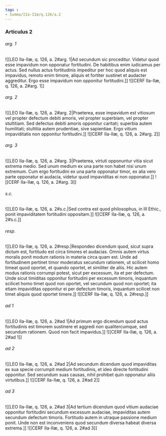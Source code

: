 ```yaml
---
tags : 
- Summa/IIa-IIæ/q.126/a.2
---
```


### Articulus 2

###### arg. 1
![[LEO IIa-IIæ, q. 126, a. 2#arg. 1|Ad secundum sic proceditur. Videtur quod esse impavidum non opponatur fortitudini. De habitibus enim iudicamus per actus. Sed nullus actus fortitudinis impeditur per hoc quod aliquis est impavidus, remoto enim timore, aliquis et fortiter sustinet et audacter aggreditur. Ergo esse impavidum non opponitur fortitudini.]]
![[CERF IIa-IIæ, q. 126, a. 2#arg. 1]]

###### arg. 2
![[LEO IIa-IIæ, q. 126, a. 2#arg. 2|Praeterea, esse impavidum est vitiosum vel propter defectum debiti amoris, vel propter superbiam, vel propter stultitiam. Sed defectus debiti amoris opponitur caritati; superbia autem humilitati; stultitia autem prudentiae, sive sapientiae. Ergo vitium impaviditatis non opponitur fortitudini.]]
![[CERF IIa-IIæ, q. 126, a. 2#arg. 2]]

###### arg. 3
![[LEO IIa-IIæ, q. 126, a. 2#arg. 3|Praeterea, virtuti opponuntur vitia sicut extrema medio. Sed unum medium ex una parte non habet nisi unum extremum. Cum ergo fortitudini ex una parte opponatur timor, ex alia vero parte opponatur ei audacia, videtur quod impaviditas ei non opponatur.]]
![[CERF IIa-IIæ, q. 126, a. 2#arg. 3]]

###### s.c.
![[LEO IIa-IIæ, q. 126, a. 2#s.c.|Sed contra est quod philosophus, in III Ethic., ponit impaviditatem fortitudini oppositam.]]
![[CERF IIa-IIæ, q. 126, a. 2#s.c.]]

###### resp.
![[LEO IIa-IIæ, q. 126, a. 2#resp.|Respondeo dicendum quod, sicut supra dictum est, fortitudo est circa timores et audacias. Omnis autem virtus moralis ponit modum rationis in materia circa quam est. Unde ad fortitudinem pertinet timor moderatus secundum rationem, ut scilicet homo timeat quod oportet, et quando oportet, et similiter de aliis. Hic autem modus rationis corrumpi potest, sicut per excessum, ita et per defectum. Unde sicut timiditas opponitur fortitudini per excessum timoris, inquantum scilicet homo timet quod non oportet, vel secundum quod non oportet; ita etiam impaviditas opponitur ei per defectum timoris, inquantum scilicet non timet aliquis quod oportet timere.]]
![[CERF IIa-IIæ, q. 126, a. 2#resp.]]

###### ad 1
![[LEO IIa-IIæ, q. 126, a. 2#ad 1|Ad primum ergo dicendum quod actus fortitudinis est timorem sustinere et aggredi non qualitercumque, sed secundum rationem. Quod non facit impavidus.]]
![[CERF IIa-IIæ, q. 126, a. 2#ad 1]]

###### ad 2
![[LEO IIa-IIæ, q. 126, a. 2#ad 2|Ad secundum dicendum quod impaviditas ex sua specie corrumpit medium fortitudinis, et ideo directe fortitudini opponitur. Sed secundum suas causas, nihil prohibet quin opponatur aliis virtutibus.]]
![[CERF IIa-IIæ, q. 126, a. 2#ad 2]]

###### ad 3
![[LEO IIa-IIæ, q. 126, a. 2#ad 3|Ad tertium dicendum quod vitium audaciae opponitur fortitudini secundum excessum audaciae, impaviditas autem secundum defectum timoris. Fortitudo autem in utraque passione medium ponit. Unde non est inconveniens quod secundum diversa habeat diversa extrema.]]
![[CERF IIa-IIæ, q. 126, a. 2#ad 3]]

